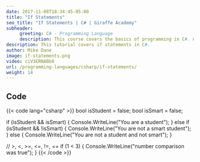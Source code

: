 ```yaml
---
date: 2017-11-08T18:34:45-05:00
title: "If Statements"
seo_title: "If Statements | C# | Giraffe Academy"
subheader:
     greeting: C# - Programming Language
     description: This course covers the basics of programming in C#. Work your way through the videos and we'll teach you everything you need to know to start your programming journey!
description: This tutorial covers if statements in C#.
author: Mike Dane
image: if-statements.png
video: ciV3ERNABb8
url: /programming-languages/csharp/if-statements/
weight: 14
---
```

## Code

{{< code lang="csharp" >}}
bool isStudent = false;
bool isSmart = false;

if (isStudent && isSmart)
{
   Console.WriteLine("You are a student");
}
else if (isStudent && !isSmart)
{
   Console.WriteLine("You are not a smart student");
}
else
{
   Console.WriteLine("You are not a student and not smart");
}

// >, <, >=, <=, !=, ==
if (1 < 3)
{
   Console.WriteLine("number comparison was true");
}
{{< /code >}}